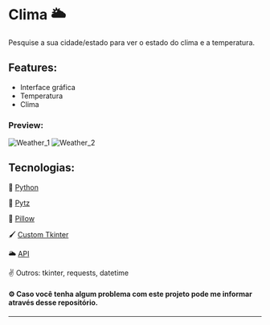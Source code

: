 # Clima 🌥️
Pesquise a sua cidade/estado para ver o estado do clima e a temperatura.

## Features:
- Interface gráfica
- Temperatura
- Clima

### Preview:
![Weather_1](https://user-images.githubusercontent.com/121637762/217132446-56d76a9d-3707-415e-b2d8-3d2890673da7.png)
![Weather_2](https://user-images.githubusercontent.com/121637762/217132823-85635293-f17e-4641-9515-0a86bd2c7f6b.png)

## Tecnologias:
🐍 [Python](https://www.python.org/)

🦎 [Pytz](https://pypi.org/project/pytz/)

🎨 [Pillow](https://pypi.org/project/Pillow/)

🖌️ [Custom Tkinter](https://github.com/TomSchimansky/CustomTkinter)

🌥️ [API](https://openweathermap.org/api)


✌ Outros: tkinter, requests, datetime

#### ⚙ Caso você tenha algum problema com este projeto pode me informar através desse repositório.
---
